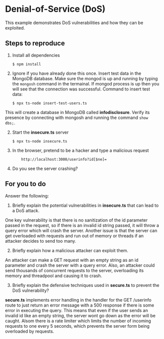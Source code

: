 # Denial-of-Service (DoS)

This example demonstrates DoS vulnerabilities and how they can be exploited.

## Steps to reproduce

1. Install all dependencies

    `$ npm install`

2. Ignore if you have already done this once. Insert test data in the MongoDB database. Make sure the mongod is up and running by typing the `mongosh` command in the termainal. If mongod process is up then you will see that the connection was successful. Command to insert test data:

    `$ npx ts-node insert-test-users.ts`

This will create a database in MongoDB called __infodisclosure__. Verify its presence by connecting with mongosh and running the command `show dbs;`.

2. Start the **insecure.ts** server

    `$ npx ts-node insecure.ts`

3. In the browser, pretend to be a hacker and type a malicious request

    ```
        http://localhost:3000/userinfo?id[$ne]=
    ```

4. Do you see the server crashing?

## For you to do

Answer the following:

1. Briefly explain the potential vulnerabilities in **insecure.ts** that can lead to a DoS attack.

One key vulnerability is that there is no sanitization of the id parameter passed in the request, so if there is an invalid id string passed, it will throw a query error which will crash the server. Another issue is that the server can get overloaded with requests and run out of memory or threads if an attacker decides to send too many.

2. Briefly explain how a malicious attacker can exploit them.


An attacker can make a GET request with an empty string as an id parameter and crash the server with a query error. Also, an attacker could send thousands of concurrent requests to the server, overloading its memory and threadpool and causing it to crash.

3. Briefly explain the defensive techniques used in **secure.ts** to prevent the DoS vulnerability?

**secure.ts** implements error handling in the handler for the GET /userinfo route to just return an error message with a 500 response if there is some error in executing the query. This means that even if the user sends an invalid id like an empty string, the server wont go down as the error will be caught. Alsom there is a rate limiter which limits the number of incoming requests to one every 5 seconds, which prevents the server form being overloaded by requests.